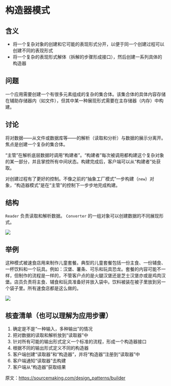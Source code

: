 # 构造器模式
## 含义
- 将一个复杂对象的创建和它可能的表现形式分开，以便于同一个创建过程可以创建不同的表现形式
- 将一个复杂的表现形式解体（拆解的步骤形成接口），然后创建一系列具体的构造器

## 问题
一个应用需要创建一个有很多元素组成的复杂的集合体。该集合体的具体内容存储在辅助存储器内（如文件），但其中某一种展现形式需要在主存储器（内存）中构建。

## 讨论
将对数据——从文件或数据库等——的解析（读取和分析）与数据的展示分离开。焦点是创建一个复杂的集合体。

“主管”在解析底层数据时调用“构建者”。“构建者”每次被调用都构建这个复杂对象的某一部分，并且掌控所有中间状态。构建完成后，客户端可以从“构建者”处获取。

对创建过程有了更好的控制。不像之前的“抽象工厂模式”一步构建（`new`）对象，“构造器模式”是在“主管”的控制下一步步地完成构建。

## 结构
`Reader` 负责读取和解析数据。 `Converter` 的一组对象可以创建数据的不同展现形式。

![](https://sourcemaking.com/files/v2/content/patterns/Builder.png)

## 举例
这种模式被速食店用来制作儿童套餐。典型的儿童套餐包括一份主食、一份辅食、一杯饮料和一个玩具。例如：汉堡、薯条、可乐和玩具恐龙。套餐的内容可能不一样，但制作的流程是一样的，不管客户点的是火腿汉堡还是芝士汉堡亦或是鸡肉汉堡。店员负责将主食、辅食和玩具准备好并放入袋中。饮料被装在被子里放到另一个袋子里。所有速食店都是这么做的。

![](https://sourcemaking.com/files/v2/content/patterns/Builder_example1.png)

## 核查清单（也可以理解为应用步骤）
1. 确定是不是“一种输入，多种输出”的情况
2. 把对数据的读取和解析放到“读取器”中
3. 针对所有可能的输出形式定义一个标准的流程，形成一个构造器接口
4. 根据不同的输出形式定义不同的构造器
5. 客户端创建“读取器”和“构造器”，并将“构造器”注册到“读取器”中
6. 客户端通知“读取器”去构建
7. 客户端从“构造器”获取结果


原文：https://sourcemaking.com/design_patterns/builder